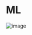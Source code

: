 # ML
![image](https://github.com/MelvinAma/ML/assets/63121251/c590d763-896a-4f72-b9c5-383df4ae38d3)
